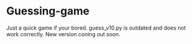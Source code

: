 # Guessing-game
Just a quick game if your bored.
guess_v10.py is outdated and 
does not work correctly.
New version coning out soon.
